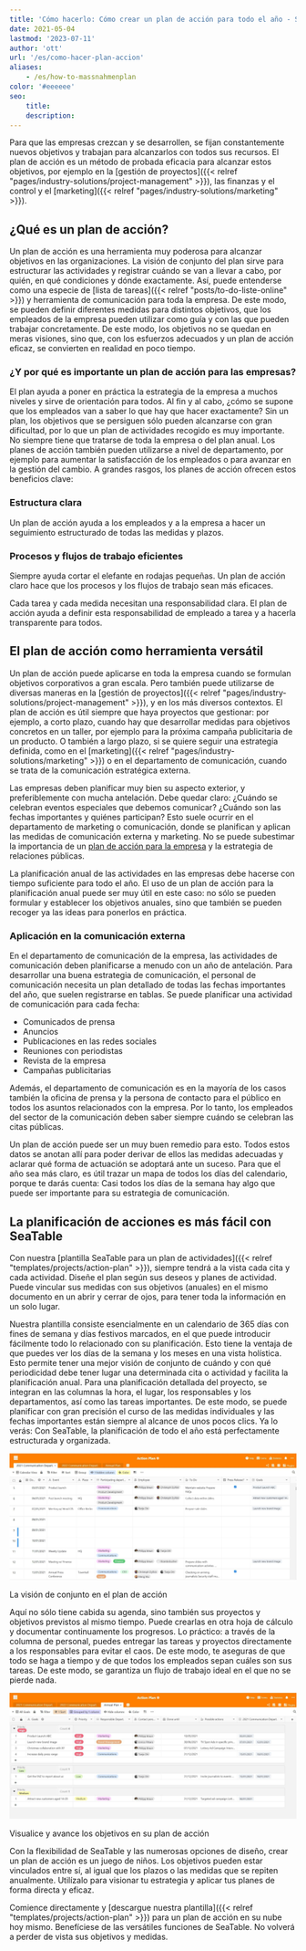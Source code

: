 ```yaml
---
title: 'Cómo hacerlo: Cómo crear un plan de acción para todo el año - SeaTable'
date: 2021-05-04
lastmod: '2023-07-11'
author: 'ott'
url: '/es/como-hacer-plan-accion'
aliases:
    - /es/how-to-massnahmenplan
color: '#eeeeee'
seo:
    title:
    description:
---
```


Para que las empresas crezcan y se desarrollen, se fijan constantemente nuevos objetivos y trabajan para alcanzarlos con todos sus recursos. El plan de acción es un método de probada eficacia para alcanzar estos objetivos, por ejemplo en la [gestión de proyectos]({{< relref "pages/industry-solutions/project-management" >}}), las finanzas y el control y el [marketing]({{< relref "pages/industry-solutions/marketing" >}}).

## ¿Qué es un plan de acción?

Un plan de acción es una herramienta muy poderosa para alcanzar objetivos en las organizaciones. La visión de conjunto del plan sirve para estructurar las actividades y registrar cuándo se van a llevar a cabo, por quién, en qué condiciones y dónde exactamente. Así, puede entenderse como una especie de [lista de tareas]({{< relref "posts/to-do-liste-online" >}}) y herramienta de comunicación para toda la empresa. De este modo, se pueden definir diferentes medidas para distintos objetivos, que los empleados de la empresa pueden utilizar como guía y con las que pueden trabajar concretamente. De este modo, los objetivos no se quedan en meras visiones, sino que, con los esfuerzos adecuados y un plan de acción eficaz, se convierten en realidad en poco tiempo.

### ¿Y por qué es importante un plan de acción para las empresas?

El plan ayuda a poner en práctica la estrategia de la empresa a muchos niveles y sirve de orientación para todos. Al fin y al cabo, ¿cómo se supone que los empleados van a saber lo que hay que hacer exactamente? Sin un plan, los objetivos que se persiguen sólo pueden alcanzarse con gran dificultad, por lo que un plan de actividades recogido es muy importante. No siempre tiene que tratarse de toda la empresa o del plan anual. Los planes de acción también pueden utilizarse a nivel de departamento, por ejemplo para aumentar la satisfacción de los empleados o para avanzar en la gestión del cambio. A grandes rasgos, los planes de acción ofrecen estos beneficios clave:

### Estructura clara

Un plan de acción ayuda a los empleados y a la empresa a hacer un seguimiento estructurado de todas las medidas y plazos.

### Procesos y flujos de trabajo eficientes

Siempre ayuda cortar el elefante en rodajas pequeñas. Un plan de acción claro hace que los procesos y los flujos de trabajo sean más eficaces.

Cada tarea y cada medida necesitan una responsabilidad clara. El plan de acción ayuda a definir esta responsabilidad de empleado a tarea y a hacerla transparente para todos.

## El plan de acción como herramienta versátil

Un plan de acción puede aplicarse en toda la empresa cuando se formulan objetivos corporativos a gran escala. Pero también puede utilizarse de diversas maneras en la [gestión de proyectos]({{< relref "pages/industry-solutions/project-management" >}}), y en los más diversos contextos. El plan de acción es útil siempre que haya proyectos que gestionar: por ejemplo, a corto plazo, cuando hay que desarrollar medidas para objetivos concretos en un taller, por ejemplo para la próxima campaña publicitaria de un producto. O también a largo plazo, si se quiere seguir una estrategia definida, como en el [marketing]({{< relref "pages/industry-solutions/marketing" >}}) o en el departamento de comunicación, cuando se trata de la comunicación estratégica externa.

Las empresas deben planificar muy bien su aspecto exterior, y preferiblemente con mucha antelación. Debe quedar claro: ¿Cuándo se celebran eventos especiales que debemos comunicar? ¿Cuándo son las fechas importantes y quiénes participan? Esto suele ocurrir en el departamento de marketing o comunicación, donde se planifican y aplican las medidas de comunicación externa y marketing. No se puede subestimar la importancia de un [plan de acción para la empresa](https://www.fuer-gruender.de/wissen/unternehmen-gruenden/aussenauftritt/externe-kommunikation/) y la estrategia de relaciones públicas.

La planificación anual de las actividades en las empresas debe hacerse con tiempo suficiente para todo el año. El uso de un plan de acción para la planificación anual puede ser muy útil en este caso: no sólo se pueden formular y establecer los objetivos anuales, sino que también se pueden recoger ya las ideas para ponerlos en práctica.

### Aplicación en la comunicación externa

En el departamento de comunicación de la empresa, las actividades de comunicación deben planificarse a menudo con un año de antelación. Para desarrollar una buena estrategia de comunicación, el personal de comunicación necesita un plan detallado de todas las fechas importantes del año, que suelen registrarse en tablas. Se puede planificar una actividad de comunicación para cada fecha:

- Comunicados de prensa
- Anuncios
- Publicaciones en las redes sociales
- Reuniones con periodistas
- Revista de la empresa
- Campañas publicitarias

Además, el departamento de comunicación es en la mayoría de los casos también la oficina de prensa y la persona de contacto para el público en todos los asuntos relacionados con la empresa. Por lo tanto, los empleados del sector de la comunicación deben saber siempre cuándo se celebran las citas públicas.

Un plan de acción puede ser un muy buen remedio para esto. Todos estos datos se anotan allí para poder derivar de ellos las medidas adecuadas y aclarar qué forma de actuación se adoptará ante un suceso. Para que el año sea más claro, es útil trazar un mapa de todos los días del calendario, porque te darás cuenta: Casi todos los días de la semana hay algo que puede ser importante para su estrategia de comunicación.

## La planificación de acciones es más fácil con SeaTable

Con nuestra [plantilla SeaTable para un plan de actividades]({{< relref "templates/projects/action-plan" >}}), siempre tendrá a la vista cada cita y cada actividad. Diseñe el plan según sus deseos y planes de actividad. Puede vincular sus medidas con sus objetivos (anuales) en el mismo documento en un abrir y cerrar de ojos, para tener toda la información en un solo lugar.

Nuestra plantilla consiste esencialmente en un calendario de 365 días con fines de semana y días festivos marcados, en el que puede introducir fácilmente todo lo relacionado con su planificación. Esto tiene la ventaja de que puedes ver los días de la semana y los meses en una vista holística. Esto permite tener una mejor visión de conjunto de cuándo y con qué periodicidad debe tener lugar una determinada cita o actividad y facilita la planificación anual. Para una planificación detallada del proyecto, se integran en las columnas la hora, el lugar, los responsables y los departamentos, así como las tareas importantes. De este modo, se puede planificar con gran precisión el curso de las medidas individuales y las fechas importantes están siempre al alcance de unos pocos clics. Ya lo verás: Con SeaTable, la planificación de todo el año está perfectamente estructurada y organizada.

![Con un plan de acción en formato de calendario, tendrá una visión general de sus medidas en todo momento](Overview.jpg)

La visión de conjunto en el plan de acción

Aquí no sólo tiene cabida su agenda, sino también sus proyectos y objetivos previstos al mismo tiempo. Puede crearlas en otra hoja de cálculo y documentar continuamente los progresos. Lo práctico: a través de la columna de personal, puedes entregar las tareas y proyectos directamente a los responsables para evitar el caos. De este modo, te aseguras de que todo se haga a tiempo y de que todos los empleados sepan cuáles son sus tareas. De este modo, se garantiza un flujo de trabajo ideal en el que no se pierde nada.

![Puedes anotar tus objetivos en tu plan de acción para trabajar en ellos continuamente](Annual-Goals.jpg)

Visualice y avance los objetivos en su plan de acción

Con la flexibilidad de SeaTable y las numerosas opciones de diseño, crear un plan de acción es un juego de niños. Los objetivos pueden estar vinculados entre sí, al igual que los plazos o las medidas que se repiten anualmente. Utilízalo para visionar tu estrategia y aplicar tus planes de forma directa y eficaz.

Comience directamente y [descargue nuestra plantilla]({{< relref "templates/projects/action-plan" >}}) para un plan de acción en su nube hoy mismo. Benefíciese de las versátiles funciones de SeaTable. No volverá a perder de vista sus objetivos y medidas.
